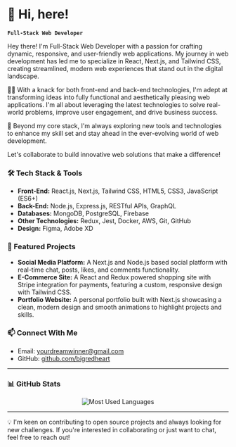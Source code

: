 # 🚀 Hi, here!

**`Full-Stack Web Developer`**

Hey there! I'm Full-Stack Web Developer with a passion for crafting dynamic, responsive, and user-friendly web applications. My journey in web development has led me to specialize in React, Next.js, and Tailwind CSS, creating streamlined, modern web experiences that stand out in the digital landscape.

👨‍💻 With a knack for both front-end and back-end technologies, I'm adept at transforming ideas into fully functional and aesthetically pleasing web applications. I'm all about leveraging the latest technologies to solve real-world problems, improve user engagement, and drive business success.

🌌 Beyond my core stack, I'm always exploring new tools and technologies to enhance my skill set and stay ahead in the ever-evolving world of web development.

Let's collaborate to build innovative web solutions that make a difference!

### 🛠️ Tech Stack & Tools

- **Front-End:** React.js, Next.js, Tailwind CSS, HTML5, CSS3, JavaScript (ES6+)
- **Back-End:** Node.js, Express.js, RESTful APIs, GraphQL
- **Databases:** MongoDB, PostgreSQL, Firebase
- **Other Technologies:** Redux, Jest, Docker, AWS, Git, GitHub
- **Design:** Figma, Adobe XD

### 🌟 Featured Projects

- **Social Media Platform:** A Next.js and Node.js based social platform with real-time chat, posts, likes, and comments functionality.
- **E-Commerce Site:** A React and Redux powered shopping site with Stripe integration for payments, featuring a custom, responsive design with Tailwind CSS.
- **Portfolio Website:** A personal portfolio built with Next.js showcasing a clean, modern design and smooth animations to highlight projects and skills.

### 📫 Connect With Me

- Email: yourdreamwinner@gmail.com
- GitHub: [github.com/bigredheart](https://github.com/bigredheart)

---

### 📊 GitHub Stats

<div align="center">
    <img src="https://github-readme-stats.vercel.app/api/top-langs/?username=bigredheart&layout=compact&theme=tokyonight" alt="Most Used Languages">
</div>

---


💡 I'm keen on contributing to open source projects and always looking for new challenges. If you're interested in collaborating or just want to chat, feel free to reach out!
